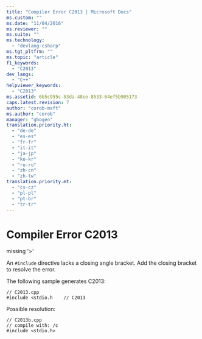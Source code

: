 ```yaml
---
title: "Compiler Error C2013 | Microsoft Docs"
ms.custom: ""
ms.date: "11/04/2016"
ms.reviewer: ""
ms.suite: ""
ms.technology: 
  - "devlang-csharp"
ms.tgt_pltfrm: ""
ms.topic: "article"
f1_keywords: 
  - "C2013"
dev_langs: 
  - "C++"
helpviewer_keywords: 
  - "C2013"
ms.assetid: 6b5c955c-53da-48ee-8533-64ef5b905173
caps.latest.revision: 7
author: "corob-msft"
ms.author: "corob"
manager: "ghogen"
translation.priority.ht: 
  - "de-de"
  - "es-es"
  - "fr-fr"
  - "it-it"
  - "ja-jp"
  - "ko-kr"
  - "ru-ru"
  - "zh-cn"
  - "zh-tw"
translation.priority.mt: 
  - "cs-cz"
  - "pl-pl"
  - "pt-br"
  - "tr-tr"
---
```

# Compiler Error C2013
missing '>'  
  
 An `#include` directive lacks a closing angle bracket. Add the closing bracket to resolve the error.  
  
 The following sample generates C2013:  
  
```  
// C2013.cpp  
#include <stdio.h    // C2013  
```  
  
 Possible resolution:  
  
```  
// C2013b.cpp  
// compile with: /c  
#include <stdio.h>  
```